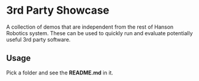 # 3rd Party Showcase #

A collection of demos that are independent from the rest of Hanson Robotics system. These can be used to quickly run and evaluate potentially useful 3rd party software.

## Usage ##

Pick a folder and see the **README.md** in it.
